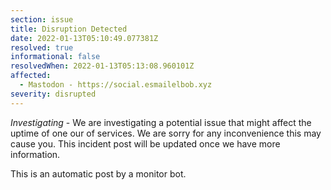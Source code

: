 ```yaml
---
section: issue
title: Disruption Detected
date: 2022-01-13T05:10:49.077381Z
resolved: true
informational: false
resolvedWhen: 2022-01-13T05:13:08.960101Z
affected:
  - Mastodon - https://social.esmailelbob.xyz
severity: disrupted
---
```

*Investigating* - We are investigating a potential issue that might affect the uptime of one our of services. We are sorry for any inconvenience this may cause you. This incident post will be updated once we have more information.

This is an automatic post by a monitor bot.
        